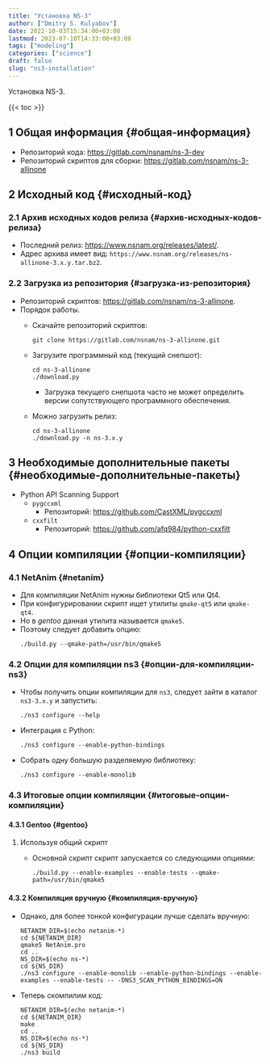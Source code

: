 ```yaml
---
title: "Установка NS-3"
author: ["Dmitry S. Kulyabov"]
date: 2022-10-03T15:34:00+03:00
lastmod: 2023-07-10T14:33:00+03:00
tags: ["modeling"]
categories: ["science"]
draft: false
slug: "ns3-installation"
---
```


Установка NS-3.

<!--more-->

{{< toc >}}


## <span class="section-num">1</span> Общая информация {#общая-информация}

-   Репозиторий кода: <https://gitlab.com/nsnam/ns-3-dev>
-   Репозиторий скриптов для сборки: <https://gitlab.com/nsnam/ns-3-allinone>


## <span class="section-num">2</span> Исходный код {#исходный-код}


### <span class="section-num">2.1</span> Архив исходных кодов релиза {#архив-исходных-кодов-релиза}

-   Последний релиз: <https://www.nsnam.org/releases/latest/>.
-   Адрес архива имеет вид: `https://www.nsnam.org/releases/ns-allinone-3.x.y.tar.bz2`.


### <span class="section-num">2.2</span> Загрузка из репозитория {#загрузка-из-репозитория}

-   Репозиторий скриптов: <https://gitlab.com/nsnam/ns-3-allinone>.
-   Порядок работы.
    -   Скачайте репозиторий скриптов:
        ```shell
        git clone https://gitlab.com/nsnam/ns-3-allinone.git
        ```
    -   Загрузите программный код (текущий снепшот):
        ```shell
        cd ns-3-allinone
        ./download.py
        ```

        -   Загрузка текущего снепшота часто не может определить версии сопутствующего программного обеспечения.
    -   Можно загрузить релиз:
        ```shell
        cd ns-3-allinone
        ./download.py -n ns-3.x.y
        ```


## <span class="section-num">3</span> Необходимые дополнительные пакеты {#необходимые-дополнительные-пакеты}

-   Python API Scanning Support
    -   `pygccxml`
        -   Репозиторий: <https://github.com/CastXML/pygccxml>
    -   `cxxfilt`
        -   Репозиторий: <https://github.com/afq984/python-cxxfilt>


## <span class="section-num">4</span> Опции компиляции {#опции-компиляции}


### <span class="section-num">4.1</span> NetAnim {#netanim}

-   Для компиляции NetAnim нужны библиотеки Qt5 или Qt4.
-   При конфигурировании скрипт ищет утилиты `qmake-qt5` или `qmake-qt4`.
-   Но в _gentoo_ данная утилита называется `qmake5`.
-   Поэтому следует добавить опцию:
    ```shell
    ./build.py --qmake-path=/usr/bin/qmake5
    ```


### <span class="section-num">4.2</span> Опции для компиляции ns3 {#опции-для-компиляции-ns3}

-   Чтобы получить опции компиляции для `ns3`, следует зайти в каталог `ns3-3.x.y` и запустить:
    ```shell
    ./ns3 configure --help
    ```
-   Интеграция с Python:
    ```shell
    ./ns3 configure --enable-python-bindings
    ```
-   Собрать одну большую разделяемую библиотеку:
    ```shell
    ./ns3 configure --enable-monolib
    ```


### <span class="section-num">4.3</span> Итоговые опции компиляции {#итоговые-опции-компиляции}


#### <span class="section-num">4.3.1</span> Gentoo {#gentoo}

<!--list-separator-->

1.  Используя общий скрипт

    -   Основной скрипт скрипт запускается со следующими опциями:
        ```shell
        ./build.py --enable-examples --enable-tests --qmake-path=/usr/bin/qmake5
        ```


#### <span class="section-num">4.3.2</span> Компиляция вручную {#компиляция-вручную}

-   Однако, для более тонкой конфигурации лучше сделать вручную:
    ```shell
    NETANIM_DIR=$(echo netanim-*)
    cd ${NETANIM_DIR}
    qmake5 NetAnim.pro
    cd ..
    NS_DIR=$(echo ns-*)
    cd ${NS_DIR}
    ./ns3 configure --enable-monolib --enable-python-bindings --enable-examples --enable-tests -- -DNS3_SCAN_PYTHON_BINDINGS=ON
    ```
-   Теперь скомпилим код:
    ```shell
    NETANIM_DIR=$(echo netanim-*)
    cd ${NETANIM_DIR}
    make
    cd ..
    NS_DIR=$(echo ns-*)
    cd ${NS_DIR}
    ./ns3 build
    ```
